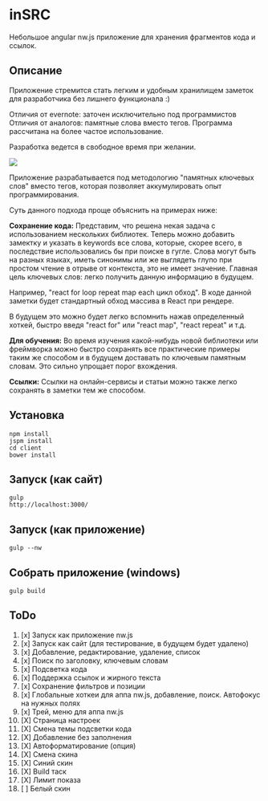 # inSRC
Небольшое angular nw.js приложение для хранения фрагментов кода и ссылок.

## Описание
Приложение стремится стать легким и удобным хранилищем заметок для разработчика без лишнего функционала :)

Отличия от evernote: заточен исключительно под программистов
Отличия от аналогов: памятные слова вместо тегов. Программа рассчитана на более частое использование.

Разработка ведется в свободное время при желании.

![](http://anorudes.github.io/inSRC/img.png)

Приложение разрабатывается под методологию "памятных ключевых слов" вместо тегов, которая позволяет аккумулировать опыт программирования.

Суть данного подхода проще объяснить на примерах ниже:

**Сохранение кода:**
Представим, что решена некая задача с использованием нескольких библиотек. Теперь можно добавить замектку и указать в keywords все слова, которые, скорее всего, в последствие использовались бы при поиске в гугле.
Слова могут быть на разных языках, иметь синонимы или же выглядеть глупо при простом чтение в отрыве от контекста, это не имеет значение. Главная цель ключевых слов: легко получить данную информацию в будущем.

Например, "react for loop repeat map each цикл обход". В коде данной заметки будет стандартный обход массива в React при рендере.

В будущем это можно будет легко вспомнить нажав определенный хоткей, быстро введя "react for" или "react map", "react repeat" и т.д.

**Для обучения:**
Во время изучения какой-нибудь новой библиотеки или фреймворка можно быстро сохранять все практические примеры таким же способом и в будущем доставать по ключевым памятным словам.
Это сильно упрощает порог вхождения.

**Ссылки:**
Ссылки на онлайн-сервисы и статьи можно также легко сохранять в заметки тем же способом.

## Установка
```
npm install
jspm install
cd client
bower install
```

## Запуск (как сайт)
```
gulp
http://localhost:3000/
```

## Запуск (как приложение)
```
gulp --nw
```

## Собрать приложение (windows)
```
gulp build
```

## ToDo
1. [x] Запуск как приложение nw.js
2. [x] Запуск как сайт (для тестирование, в будущем будет удалено)
3. [x] Добавление, редактирование, удаление, список
4. [x] Поиск по заголовку, ключевым словам
5. [x] Подсветка кода
6. [x] Поддержка ссылок и жирного текста
7. [x] Сохранение фильтров и позиции
8. [x] Глобальные хоткеи для аппа nw.js, добавление, поиск. Автофокус на нужных полях
9. [x] Трей, меню для аппа nw.js
10. [X] Страница настроек
11. [X] Смена темы подсветки кода
12. [X] Добавление без заполнения
13. [X] Автоформатирование (опция)
14. [X] Смена скина
15. [X] Синий скин
16. [X] Build таск
17. [X] Лимит показа
18. [ ] Белый скин

